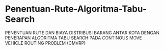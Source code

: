 # Penentuan-Rute-Algoritma-Tabu-Search
PENENTUAN RUTE DAN BIAYA DISTRIBUSI BARANG ANTAR KOTA DENGAN PENERAPAN ALGORITMA TABU SEARCH PADA CONTINOUS MOVE VEHICLE ROUTING PROBLEM (CMVRP)
